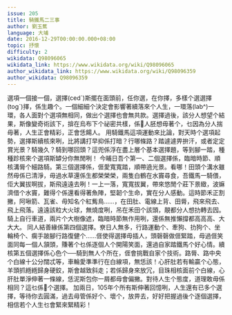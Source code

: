 ```yaml
---
issue: 205
title: 騎鐵馬二三事
author: 劉玉蕉
language: 大埔
date: 2016-12-29T00:00:00.000+08:00
topic: 抒懷
difficulty: 2
wikidata: Q98096065
wikidata_link: https://www.wikidata.org/wiki/Q98096065
author_wikidata_link: https://www.wikidata.org/wiki/Q98096359
author_wikidata: Q98096359
---
```

選項一個接一個，選擇(cedˋ)斯擺在面頭前，任你選，在你擇，多樣个選選擇(togˋ)擇，係生趣个。一個細細个決定會影響著續落來个人生，一環落(lab^)一環，各人面對个選項無相同，做出个選擇也會無共款。選擇過後，該分人想望个結果，斯像變奇術該下，揜在烏布下个祕密共樣，係𫣆人胚想毋著个，乜因為分人揣毋著，人生正會精彩，正會恁餳人。
用騎鐵馬這項運動來比論，對天時个選項起勢，選擇斯續核來咧，比將講打早抑係打暗？行哪條路？踏遽遽畀拚汗，或者定定賞光景？騎幾久？騎到哪回頭？這兜係浮在盡上層个基本選擇題，等到腳一踏，種種跈核來个選項斯罅分你無閒咧！
今晡日吾个第一、二個選擇係，臨暗時節、順核溝脣个細路騎。第三個選擇係，𠊎愛寬寬踏，順帶遶光景。看哪！田頭个溝水雖然毋係已清淨，毋過水草還係生都榮榮榮，兩隻白鶴在水竇尋食，吾鐵馬一騎偎，佢大翼拔啊拔，斯飛遠遠去咧！一上一落，寬寬拔翼，帶來悠閒个莊下景緻，波嫲濟借个水竇，難得个係還看得著魚陣，堅韌个生命，實在分人感動。這時節禾正割撇，阿啾箭、瓦雀、毋知名个紅觜鳥……，在田肚、電線上背、田脣，飛來飛去、飛上飛落。遠遠該粒大火球，無燒度咧，吊在禾田个該頭，靚都分人想扐轉去囥。騎上自行車道，兩片个大樹像遮，臨暗時節無作用咧，還係無推懶撐都高高高、大大大。
同人結善緣係第四個選擇。尞日人無多，行路運動个、牽狗、扐狗个、坐輪椅个、瘸手跛腳行路復健个……𠊎使得選擇毋插人，頭磬磬做𠊎緊踏，毋過𠊎笑面同每一個人頷頭，賺著个乜係逐個人个開陽笑面，還過自家踏鐵馬个好心情。續核第五個選擇係心色个──騎到無人个所在，𠊎會挑戰自家个技術。路脣、路中央个白線十公分闊忒等，車輪愛準準行在白線項，無恁該！心肝肚若有輸贏个心態，羊頭抓緪緪歸身硬鉸，斯會越致斜走；若係歸身來放冗，目珠相核面前个白線，心肝肚單淨伸著一條線，恁泥斯包你一屑都毋會偏撇。對待人生个態度，道理敢毋係相同？這乜係𫣆个選擇。
加兩日，105年个所有斯伸著回憶咧，人生還有已多个選擇，等待你去圓滿，過去毋管係好个、壞个，放畀去，好好把握過後个逐個選擇，相信若个人生乜會緊來緊精彩！